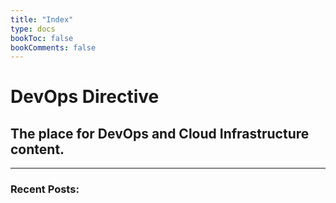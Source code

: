 ```yaml
---
title: "Index"
type: docs
bookToc: false
bookComments: false
---
```


# DevOps Directive

## The place for DevOps and Cloud Infrastructure content.

---

### Recent Posts: